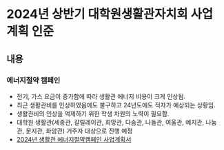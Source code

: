 2024년 상반기 대학원생활관자치회 사업계획 인준
===

## 내용

### 에너지절약 캠페인
- 전기, 가스 요금이 증가함에 따라 생활관 에너지 비용이 크게 인상됨.
- 최근 생활관비를 인상하였음에도 불구하고 24년도에도 적자가 예상되는 상황임.
- 생활관비의 인상을 억제하기 위한 학생 차원의 노력이 필요함.
- 대학원 생활관(세종관, 갈릴레이관, 희망관, 다솜관, 나들관, 여울관, 예지관, 나눔관, 문지관, 화암관) 거주자 대상으로 진행 예정
- [2024년 생활관 에너지절약캠페인 사업계획서](생자회_에너지절약.md)

